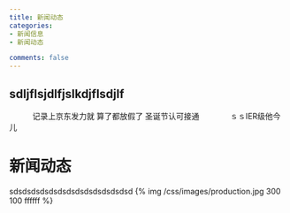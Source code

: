 ```yaml
---
title: 新闻动态
categories:
- 新闻信息
- 新闻动态

comments: false
---
```



## sdljflsjdlfjslkdjflsdjlf
　　　记录上京东发力就 算了都放假了    圣诞节认可接通　　　　ｓｓIER级他今儿
# 新闻动态
sdsdsdsdsdsdsdsdsdsdsdsdsdsd
{% img  /css/images/production.jpg 300 100 ffffff %}